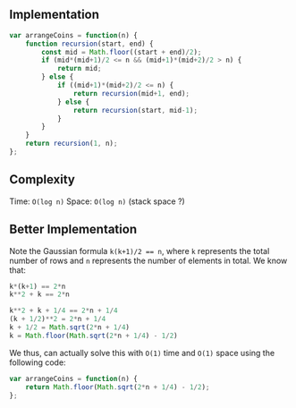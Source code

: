 ## Implementation

```js
var arrangeCoins = function(n) {
    function recursion(start, end) {
        const mid = Math.floor((start + end)/2); 
        if (mid*(mid+1)/2 <= n && (mid+1)*(mid+2)/2 > n) {
            return mid; 
        } else {
            if ((mid+1)*(mid+2)/2 <= n) {
                return recursion(mid+1, end); 
            } else {
                return recursion(start, mid-1); 
            }
        }
    }
    return recursion(1, n); 
};
```

## Complexity
Time: `O(log n)`
Space: `O(log n)` (stack space ?)

## Better Implementation
Note the Gaussian formula `k(k+1)/2 == n`, where `k` represents the total number of rows and `n` represents the number of elements in total. We know that: 

```js
k*(k+1) == 2*n 
k**2 + k == 2*n 

k**2 + k + 1/4 == 2*n + 1/4 
(k + 1/2)**2 = 2*n + 1/4 
k + 1/2 = Math.sqrt(2*n + 1/4)
k = Math.floor(Math.sqrt(2*n + 1/4) - 1/2)
```

We thus, can actually solve this with `O(1)` time and `O(1)` space using the following code: 

```js
var arrangeCoins = function(n) {
    return Math.floor(Math.sqrt(2*n + 1/4) - 1/2); 
};
```